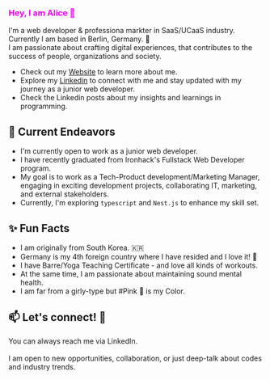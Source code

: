 ### <span style="color : fuchsia">Hey, I am Alice 👋</span> 

I'm a web developer & professiona markter in SaaS/UCaaS industry. Currently I am based in Berlin, Germany. 🐻 <br> I am passionate about crafting digital experiences,
that contributes to the success of people, organizations and society. 
<br> 
- Check out my [Website](https://www.virgoeun.tech/) to learn more about me.
- Explore my [Linkedin](https://www.linkedin.com/in/virgoeun/) to connect with me and stay updated with my journey as a junior web developer.
- Check the Linkedin posts about my insights and learnings in programming.
  
## 🔭 Current Endeavors 
- I'm currently open to work as a junior web developer.
- I have recently graduated from Ironhack's Fullstack Web Developer program.
- My goal is to work as a Tech-Product development/Marketing Manager, engaging in exciting development projects, collaborating IT, marketing, and external stakeholders.
- Currently, I'm exploring `typescript` and `Nest.js` to enhance my skill set. 
  
## ✨ Fun Facts
- I am originally from South Korea. 🇰🇷
- Germany is my 4th foreign country where I have resided and I love it! 🥨 
- I have Barre/Yoga Teaching Certificate - and love all kinds of workouts.
- At the same time, I am passionate about maintaining sound mental health. 
- I am far from a girly-type but #Pink 💝 is my Color.

## 📫 Let's connect! 💫
You can always reach me via LinkedIn.
<br> <br>
I am open to new opportunities, collaboration, or just deep-talk about codes and industry trends. 
<br>



<!--
**virgoeun/virgoeun** is a ✨ _special_ ✨ repository because its `README.md` (this file) appears on your GitHub profile.

Here are some ideas to get you started:

- 🔭 I’m currently working on ...
- 🌱 I’m currently learning ...
- 👯 I’m looking to collaborate on ...
- 🤔 I’m looking for help with ...
- 💬 Ask me about ...
- 📫 How to reach me: ...
- 😄 Pronouns: ...
- ⚡ Fun fact: ...

> Text that is a quote
-->
